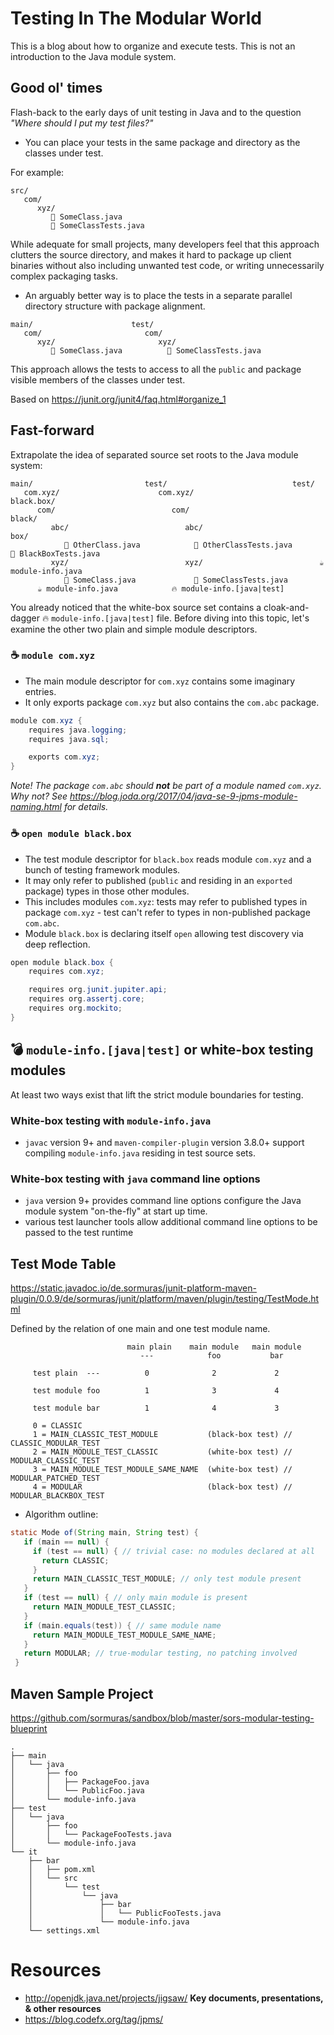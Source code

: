 # Testing In The Modular World

This is a blog about how to organize and execute tests.
This is not an introduction to the Java module system.

## Good ol' times

Flash-back to the early days of unit testing in Java and to the question _"Where should I put my test files?"_

- You can place your tests in the same package and directory as the classes under test.

For example:

```text
src/
   com/
      xyz/
         📜 SomeClass.java
         🔨 SomeClassTests.java
```

While adequate for small projects, many developers feel that this approach clutters the source directory, and makes it hard to package up client binaries without also including unwanted test code, or writing unnecessarily complex packaging tasks.

- An arguably better way is to place the tests in a separate parallel directory structure with package alignment.

```text
main/                      test/
   com/                       com/
      xyz/                       xyz/
         📜 SomeClass.java          🔨 SomeClassTests.java
```

This approach allows the tests to access to all the `public` and package visible members of the classes under test.

Based on https://junit.org/junit4/faq.html#organize_1

## Fast-forward

Extrapolate the idea of separated source set roots to the Java module system:

```text
main/                         test/                            test/
   com.xyz/                      com.xyz/                         black.box/
      com/                          com/                             black/
         abc/                          abc/                             box/
            📜 OtherClass.java            🔨 OtherClassTests.java           🔲 BlackBoxTests.java
         xyz/                          xyz/                          ☕ module-info.java
            📜 SomeClass.java             🔨 SomeClassTests.java
      ☕ module-info.java            🔥 module-info.[java|test]
```

You already noticed that the white-box source set contains a cloak-and-dagger 🔥 `module-info.[java|test]` file.
Before diving into this topic, let's examine the other two plain and simple module descriptors.

### ☕ `module com.xyz`

- The main module descriptor for `com.xyz` contains some imaginary entries.
- It only exports package `com.xyz` but also contains the `com.abc` package.

```java
module com.xyz {
    requires java.logging;
    requires java.sql;

    exports com.xyz;
}
```
_Note! The package `com.abc` should **not** be part of a module named `com.xyz`. Why not? See https://blog.joda.org/2017/04/java-se-9-jpms-module-naming.html for details._

### ☕ `open module black.box`

- The test module descriptor for `black.box` reads module `com.xyz` and a bunch of testing framework modules.
- It may only refer to published (`public` and residing in an `exported` package) types in those other modules.
- This includes modules `com.xyz`: tests may refer to published types in package `com.xyz` - test can't refer to types in non-published package `com.abc`.
- Module `black.box` is declaring itself `open` allowing test discovery via deep reflection.

```java
open module black.box {
    requires com.xyz;

    requires org.junit.jupiter.api;
    requires org.assertj.core;
    requires org.mockito;
}
```


## 💣 `module-info.[java|test]` or white-box testing modules

At least two ways exist that lift the strict module boundaries for testing.

### White-box testing with `module-info.java`

- `javac` version 9+ and `maven-compiler-plugin` version 3.8.0+ support compiling `module-info.java` residing in test source sets.

### White-box testing with `java` command line options

- `java` version 9+ provides command line options configure the Java module system "on-the-fly" at start up time.
- various test launcher tools allow additional command line options to be passed to the test runtime


## Test Mode Table

https://static.javadoc.io/de.sormuras/junit-platform-maven-plugin/0.0.9/de/sormuras/junit/platform/maven/plugin/testing/TestMode.html

Defined by the relation of one main and one test module name.

```text
                          main plain    main module   main module
                             ---            foo           bar

     test plain  ---          0              2             2

     test module foo          1              3             4

     test module bar          1              4             3

     0 = CLASSIC
     1 = MAIN_CLASSIC_TEST_MODULE           (black-box test) // CLASSIC_MODULAR_TEST
     2 = MAIN_MODULE_TEST_CLASSIC           (white-box test) // MODULAR_CLASSIC_TEST
     3 = MAIN_MODULE_TEST_MODULE_SAME_NAME  (white-box test) // MODULAR_PATCHED_TEST
     4 = MODULAR                            (black-box test) // MODULAR_BLACKBOX_TEST
```

- Algorithm outline:

```java
static Mode of(String main, String test) { 
   if (main == null) { 
     if (test == null) { // trivial case: no modules declared at all 
       return CLASSIC; 
     } 
     return MAIN_CLASSIC_TEST_MODULE; // only test module present 
   } 
   if (test == null) { // only main module is present 
     return MAIN_MODULE_TEST_CLASSIC; 
   } 
   if (main.equals(test)) { // same module name 
     return MAIN_MODULE_TEST_MODULE_SAME_NAME; 
   } 
   return MODULAR; // true-modular testing, no patching involved 
 }
```

## Maven Sample Project

https://github.com/sormuras/sandbox/blob/master/sors-modular-testing-blueprint

```text
.
├── main
│   └── java
│       ├── foo
│       │   ├── PackageFoo.java
│       │   └── PublicFoo.java
│       └── module-info.java
├── test
│   └── java
│       ├── foo
│       │   └── PackageFooTests.java
│       └── module-info.java
└── it
    ├── bar
    │   ├── pom.xml
    │   └── src
    │       └── test
    │           └── java
    │               ├── bar
    │               │   └── PublicFooTests.java
    │               └── module-info.java
    └── settings.xml
```

# Resources

- http://openjdk.java.net/projects/jigsaw/ **Key documents, presentations, & other resources**
- https://blog.codefx.org/tag/jpms/
